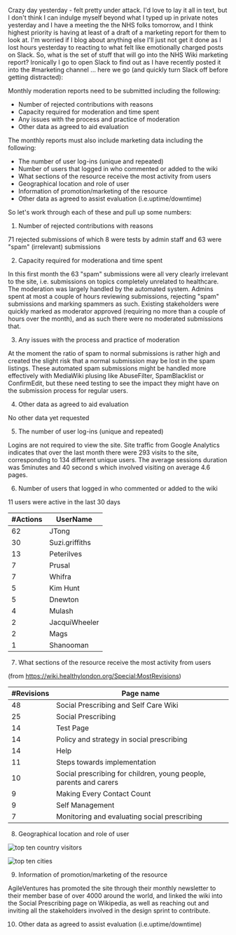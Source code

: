 Crazy day yesterday - felt pretty under attack.  I'd love to lay it all in text, but I don't think I can indulge myself beyond what I typed up in private notes yesterday and I have a meeting the the NHS folks tomorrow, and I think highest priority is having at least of a draft of a marketing report for them to look at.  I'm worried if I blog about anything else I'll just not get it done as I lost hours yesterday to reacting to what felt like emotionally charged posts on Slack.  So, what is the set of stuff that will go into the NHS Wiki marketing report?  Ironically I go to open Slack to find out as I have recently posted it into the #marketing channel ... here we go (and quickly turn Slack off before getting distracted):

Monthly moderation reports need to be submitted including the following:

* Number of rejected contributions with reasons
* Capacity required for moderation and time spent
* Any issues with the process and practice of moderation
* Other data as agreed to aid evaluation

The monthly reports must also include marketing data including the following:

* The number of user log-ins (unique and repeated)
* Number of users that logged in who commented or added to the wiki
* What sections of the resource receive the most activity from users
* Geographical location and role of user
* Information of promotion/marketing of the resource
* Other data as agreed to assist evaluation (i.e.uptime/downtime)

So let's work through each of these and pull up some numbers:

1. Number of rejected contributions with reasons

71 rejected submissions of which 8 were tests by admin staff and 63 were "spam" (irrelevant) submissions 

2. Capacity required for moderationa and time spent

In this first month the 63 "spam" submissions were all very clearly irrelevant to the site, i.e. submissions on topics completely unrelated to healthcare.  The moderation was largely handled by the automated system.  Admins spent at most a couple of hours reviewing submissions, rejecting "spam" submissions and marking spammers as such.  Existing stakeholders were quickly marked as moderator approved (requiring no more than a couple of hours over the month), and as such there were no moderated submissions that.

3. Any issues with the process and practice of moderation

At the moment the ratio of spam to normal submissions is rather high and created the slight risk that a normal submission may be lost in the spam listings.  These automated spam submissions might be handled more effectively with MediaWiki plusing like AbuseFilter, SpamBlacklist or ConfirmEdit, but these need testing to see the impact they might have on the submission process for regular users.

4. Other data as agreed to aid evaluation

No other data yet requested

5. The number of user log-ins (unique and repeated)

Logins are not required to view the site.   Site traffic from Google Analytics indicates that over the last month there were 293 visits to the site, corresponding to 134 different unique users.  The average sessions duration was 5minutes and 40 second s which involved visiting on average 4.6 pages. 

6. Number of users that logged in who commented or added to the wiki

11 users were active in the last 30 days

| #Actions   | UserName       |
| ---------- | -------------- |
| 62         | JTong          |
| 30         | Suzi.griffiths |
| 13         | Peterilves     |
| 7          | Prusal         |
| 7          | Whifra         |
| 5          | Kim Hunt       |
| 5          | Dnewton        |
| 4          | Mulash         |
| 2          | JacquiWheeler  |
| 2          | Mags           |
| 1          | Shanooman      |

7. What sections of the resource receive the most activity from users

(from https://wiki.healthylondon.org/Special:MostRevisions)

| #Revisions | Page name                                                         |
| ---------- | --------------                                                    |
| 48         | Social Prescribing and Self Care Wiki                             |
| 25         | Social Prescribing                                                |
| 14         | Test Page                                                         |
| 14         | Policy and strategy in social prescribing                         |
| 14         | Help                                                              |
| 11         | Steps towards implementation                                      |
| 10         | Social prescribing for children, young people, parents and carers |
| 9          | Making Every Contact Count                                        |
| 9          | Self Management                                                   |
| 7          | Monitoring and evaluating social prescribing                      |

8. Geographical location and role of user

![top ten country visitors](https://www.dropbox.com/s/y45nxt2d7p6dcp0/Screenshot%202017-06-08%2010.16.06.png?dl=1)

![top ten cities](https://www.dropbox.com/s/37u5brazchus1jt/Screenshot%202017-06-08%2010.16.38.png?dl=1)

9. Information of promotion/marketing of the resource

AgileVentures has promoted the site through their monthly newsletter to their member base of over 4000 around the world, and linked the wiki into the Social Prescribing page on Wikipedia, as well as reaching out and inviting all the stakeholders involved in the design sprint to contribute.

10. Other data as agreed to assist evaluation (i.e.uptime/downtime)

